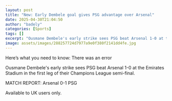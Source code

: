 ```yaml
---
layout: post
title: "New: Early Dembele goal gives PSG advantage over Arsenal"
date: 2025-04-30T21:04:50
author: "badely"
categories: [Sports]
tags: []
excerpt: "Ousmane Dembele's early strike sees PSG beat Arsenal 1-0 at the Emirates Stadium in the first leg of their Champions League semi-final."
image: assets/images/288257724d7977a9e0f380f2141dd4fe.jpg
---
```


Here’s what you need to know: There was an error

Ousmane Dembele's early strike sees PSG beat Arsenal 1-0 at the Emirates Stadium in the first leg of their Champions League semi-final. 

MATCH REPORT: Arsenal 0-1 PSG

Available to UK users only.

